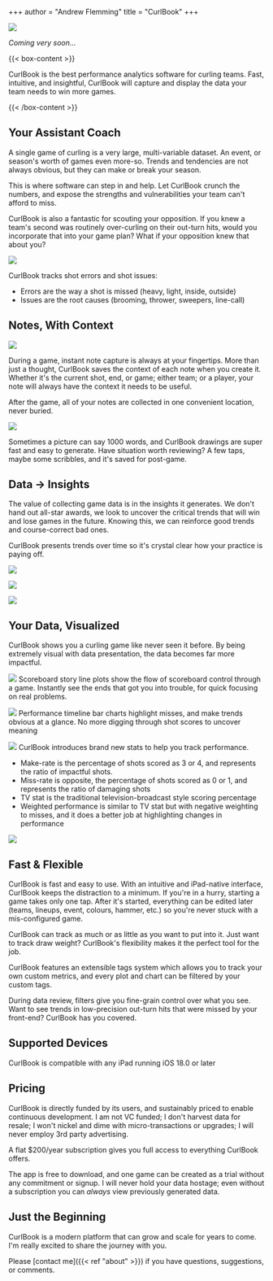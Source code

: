 +++
author = "Andrew Flemming"
title = "CurlBook"
+++


![](/images/curlbook-sample-1.png)

*Coming very soon...*

<!-- 
[![](/images/app-store-badge.svg#center)](https://andrewflemming.net) 
-->

{{< box-content >}}

CurlBook is the best performance analytics software for curling teams. Fast, intuitive, and insightful, CurlBook will capture and display the data your team needs to win more games.

{{< /box-content >}}

## Your Assistant Coach

A single game of curling is a very large, multi-variable dataset. An event, or season's worth of games even more-so. Trends and tendencies are not always obvious, but they can make or break your season.

This is where software can step in and help. Let CurlBook crunch the numbers, and expose the strengths and vulnerabilities your team can't afford to miss.

CurlBook is also a fantastic for scouting your opposition. If you knew a team's second was routinely over-curling on their out-turn hits, would you incorporate that into your game plan? What if your opposition knew that about you?

![](/images/error-analysis.png)

CurlBook tracks shot errors and shot issues:
- Errors are the way a shot is missed (heavy, light, inside, outside)
- Issues are the root causes (brooming, thrower, sweepers, line-call)

## Notes, With Context

![](/images/note-capture-blank.png)

During a game, instant note capture is always at your fingertips. More than just a thought, CurlBook saves the context of each note when you create it. Whether it's the current shot, end, or game; either team; or a player, your note will always have the context it needs to be useful.

After the game, all of your notes are collected in one convenient location, never buried.

![](/images/curlbook-screenshot-drawing.png)

Sometimes a picture can say 1000 words, and CurlBook drawings are super fast and easy to generate. Have situation worth reviewing? A few taps, maybe some scribbles, and it's saved for post-game.


## Data → Insights

The value of collecting game data is in the insights it generates. We don't hand out all-star awards, we look to uncover the critical trends that will win and lose games in the future. Knowing this, we can reinforce good trends and course-correct bad ones.

CurlBook presents trends over time so it's crystal clear how your practice is paying off.

![](/images/miss-rate-trend.png)

![](/images/win-loss-hammers.png)

![](/images/hammer-defence-trends.png)

## Your Data, Visualized

CurlBook shows you a curling game like never seen it before. By being extremely visual with data presentation, the data becomes far more impactful.

![](/images/scoreboard-story.png)
Scoreboard story line plots show the flow of scoreboard control through a game. Instantly see the ends that got you into trouble, for quick focusing on real problems.

![](/images/player-performance.png)
Performance timeline bar charts highlight misses, and make trends obvious at a glance. No more digging through shot scores to uncover meaning

![](/images/key-stats-breakdown.png)
CurlBook introduces brand new stats to help you track performance.
- Make-rate is the percentage of shots scored as 3 or 4, and represents the ratio of impactful shots. 
- Miss-rate is opposite, the percentage of shots scored as 0 or 1, and represents the ratio of damaging shots
- TV stat is the traditional television-broadcast style scoring percentage
- Weighted performance is similar to TV stat but with negative weighting to misses, and it does a better job at highlighting changes in performance

![](/images/shot-result-distribution.png)

## Fast & Flexible

CurlBook is fast and easy to use. With an intuitive and iPad-native interface, CurlBook keeps the distraction to a minimum. If you're in a hurry, starting a game takes only one tap. After it's started, everything can be edited later (teams, lineups, event, colours, hammer, etc.) so you're never stuck with a mis-configured game.

CurlBook can track as much or as little as you want to put into it. Just want to track draw weight? CurlBook's flexibility makes it the perfect tool for the job.

CurlBook features an extensible tags system which allows you to track your own custom metrics, and every plot and chart can be filtered by your custom tags.

During data review, filters give you fine-grain control over what you see. Want to see trends in low-precision out-turn hits that were missed by your front-end? CurlBook has you covered.

## Supported Devices

CurlBook is compatible with any iPad running iOS 18.0 or later

## Pricing

CurlBook is directly funded by its users, and sustainably priced to enable continuous development. I am not VC funded; I don't harvest data for resale; I won't nickel and dime with micro-transactions or upgrades; I will never employ 3rd party advertising. 

A flat $200/year subscription gives you full access to everything CurlBook offers.

The app is free to download, and one game can be created as a trial without any commitment or signup. I will never hold your data hostage; even without a subscription you can *always* view previously generated data.

## Just the Beginning

CurlBook is a modern platform that can grow and scale for years to come. I'm really excited to share the journey with you.

Please [contact me]({{< ref "about" >}}) if you have questions, suggestions, or comments.

